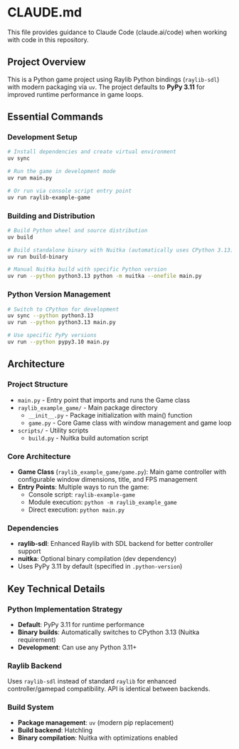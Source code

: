 # CLAUDE.md

This file provides guidance to Claude Code (claude.ai/code) when working with code in this repository.

## Project Overview

This is a Python game project using Raylib Python bindings (`raylib-sdl`) with modern packaging via `uv`. The project defaults to **PyPy 3.11** for improved runtime performance in game loops.

## Essential Commands

### Development Setup
```bash
# Install dependencies and create virtual environment
uv sync

# Run the game in development mode
uv run main.py

# Or run via console script entry point
uv run raylib-example-game
```

### Building and Distribution
```bash
# Build Python wheel and source distribution
uv build

# Build standalone binary with Nuitka (automatically uses CPython 3.13)
uv run build-binary

# Manual Nuitka build with specific Python version
uv run --python python3.13 python -m nuitka --onefile main.py
```

### Python Version Management
```bash
# Switch to CPython for development
uv sync --python python3.13
uv run --python python3.13 main.py

# Use specific PyPy versions
uv run --python pypy3.10 main.py
```

## Architecture

### Project Structure
- `main.py` - Entry point that imports and runs the Game class
- `raylib_example_game/` - Main package directory
  - `__init__.py` - Package initialization with main() function
  - `game.py` - Core Game class with window management and game loop
- `scripts/` - Utility scripts
  - `build.py` - Nuitka build automation script

### Core Architecture
- **Game Class** (`raylib_example_game/game.py`): Main game controller with configurable window dimensions, title, and FPS management
- **Entry Points**: Multiple ways to run the game:
  - Console script: `raylib-example-game` 
  - Module execution: `python -m raylib_example_game`
  - Direct execution: `python main.py`

### Dependencies
- **raylib-sdl**: Enhanced Raylib with SDL backend for better controller support
- **nuitka**: Optional binary compilation (dev dependency)
- Uses PyPy 3.11 by default (specified in `.python-version`)

## Key Technical Details

### Python Implementation Strategy
- **Default**: PyPy 3.11 for runtime performance
- **Binary builds**: Automatically switches to CPython 3.13 (Nuitka requirement)
- **Development**: Can use any Python 3.11+

### Raylib Backend
Uses `raylib-sdl` instead of standard `raylib` for enhanced controller/gamepad compatibility. API is identical between backends.

### Build System
- **Package management**: `uv` (modern pip replacement)
- **Build backend**: Hatchling
- **Binary compilation**: Nuitka with optimizations enabled